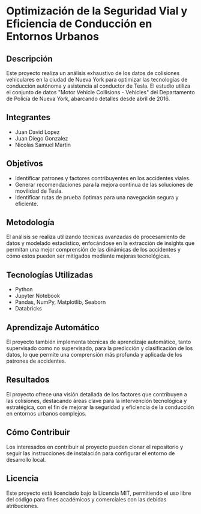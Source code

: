 # Optimización de la Seguridad Vial y Eficiencia de Conducción en Entornos Urbanos

## Descripción
Este proyecto realiza un análisis exhaustivo de los datos de colisiones vehiculares en la ciudad de Nueva York para optimizar las tecnologías de conducción autónoma y asistencia al conductor de Tesla. El estudio utiliza el conjunto de datos "Motor Vehicle Collisions - Vehicles" del Departamento de Policía de Nueva York, abarcando detalles desde abril de 2016.

## Integrantes
- Juan David Lopez
- Juan Diego Gonzalez
- Nicolas Samuel Martin

## Objetivos
- Identificar patrones y factores contribuyentes en los accidentes viales.
- Generar recomendaciones para la mejora continua de las soluciones de movilidad de Tesla.
- Identificar rutas de prueba óptimas para una navegación segura y eficiente.

## Metodología
El análisis se realiza utilizando técnicas avanzadas de procesamiento de datos y modelado estadístico, enfocándose en la extracción de insights que permitan una mejor comprensión de las dinámicas de los accidentes y cómo estos pueden ser mitigados mediante mejoras tecnológicas.

## Tecnologías Utilizadas
- Python
- Jupyter Notebook
- Pandas, NumPy, Matplotlib, Seaborn
- Databricks

## Aprendizaje Automático
El proyecto también implementa técnicas de aprendizaje automático, tanto supervisado como no supervisado, para la predicción y clasificación de los datos, lo que permite una comprensión más profunda y aplicada de los patrones de accidentes.

## Resultados
El proyecto ofrece una visión detallada de los factores que contribuyen a las colisiones, destacando áreas clave para la intervención tecnológica y estratégica, con el fin de mejorar la seguridad y eficiencia de la conducción en entornos urbanos complejos.

## Cómo Contribuir
Los interesados en contribuir al proyecto pueden clonar el repositorio y seguir las instrucciones de instalación para configurar el entorno de desarrollo local.

## Licencia
Este proyecto está licenciado bajo la Licencia MIT, permitiendo el uso libre del código para fines académicos y comerciales con las debidas atribuciones.
